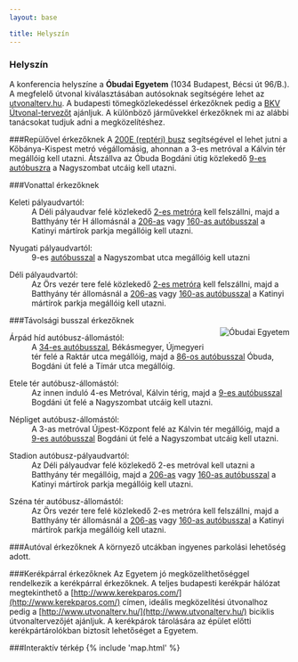```yaml
---
layout: base

title: Helyszín
---
```

### Helyszín
A konferencia helyszíne a <span class="vcard"><strong class="org fn n">Óbudai Egyetem</strong> (<span class="adr"><span class="postal-code">1034</span> <span class="locality">Budapest</span>, <span class="street-address">Bécsi út 96/B.</span></span>)</span>.
A megfelelő útvonal kiválasztásában autósoknak segítségére lehet az [utvonalterv.hu](http://www.utvonalterv.hu/).
A budapesti tömegközlekedéssel érkezőknek pedig a [BKV Útvonal-tervezőt](http://utazastervezo.bkv.hu/tervezo/) ajánljuk.
A különböző járművekkel érkezőknek mi az alábbi tanácsokat tudjuk adni a megközelítéshez.

###Repülővel érkezőknek
A [200E (reptéri) busz](http://www.bkk.hu/menetrendek/#200E) segítségével el lehet jutni a Kőbánya-Kispest metró végállomásig,
ahonnan a 3-es metróval a Kálvin tér megállóig kell utazni. Átszállva az Óbuda Bogdáni útig közlekedő [9-es autóbuszra](http://www.bkk.hu/menetrendek/#9) a Nagyszombat utcáig kell utazni.


###Vonattal érkezőknek
<dl>
    <dt>Keleti pályaudvartól:</dt>
    <dd>A Déli pályaudvar  felé közlekedő <a href="(http://www.bkk.hu/menetrendek/#M2)">2-es metróra</a> kell felszállni, majd a Batthyány tér H állomásnál a <a href="http://www.bkk.hu/menetrendek/#260">206-as</a> vagy <a href="http://www.bkk.hu/menetrendek/#160">160-as autóbusszal</a> a Katinyi mártírok parkja  megállóig kell utazni.</dd>
</dl>
<dl>
    <dt>Nyugati pályaudvartól:</dt>
    <dd> 9-es <a href="http://www.bkk.hu/menetrendek/#160"> autóbusszal</a> a Nagyszombat utca megállóig kell utazni</dd>
</dl>
<dl>
    <dt>Déli pályaudvartól:</dt>
    <dd>Az Örs vezér tere felé közlekedő <a href="http://www.bkk.hu/menetrendek/#M2">2-es metróra</a> kell felszállni, majd a Batthyány tér állomásnál a <a href="http://www.bkk.hu/menetrendek/#260">206-as</a> vagy <a href="http://www.bkk.hu/menetrendek/#160">160-as autóbusszal</a> a Katinyi mártírok parkja  megállóig kell utazni.</dd>
</dl>

<img alt="Óbudai Egyetem" style="float: right; margin: 1.5em 0 1.5em 1.5em;" src="{{site.root}}/assets/img/neumann-janos-informatikai-kar.jpg"></p>

###Távolsági busszal érkezőknek
<dl>
    <dt>Árpád híd autóbusz-állomástól:</dt>
    <dd>
        A <a href="http://www.bkk.hu/menetrendek/#34">34-es autóbusszal</a>, Békásmegyer, Újmegyeri tér felé a Raktár utca megállóig, majd a
        <a href="http://www.bkk.hu/menetrendek/#86">86-os autóbusszal</a> Óbuda, Bogdáni út felé a Tímár utca megállóig.
    </dd>
</dl>
<dl>
    <dt>Etele tér autóbusz-állomástól:</dt>
    <dd>
        Az innen induló 4-es Metróval, Kálvin térig, majd a <a href="http://www.bkk.hu/menetrendek/#260">9-es autóbusszal</a> Bogdáni út
        felé a Nagyszombat utcáig kell utazni.
    </dd>
</dl>
<dl>
    <dt>Népliget autóbusz-állomástól:</dt>
    <dd>
        A 3-as metróval Újpest-Központ felé az Kálvin tér megállóig, majd a <a href="http://www.bkk.hu/menetrendek/#9">9-es autóbusszal</a>
        Bogdáni út felé a Nagyszombat utcáig kell utazni.
    </dd>
</dl>
<dl>
    <dt>Stadion autóbusz-pályaudvartól:</dt>
    <dd>
        Az Déli pályaudvar felé közlekedő 2-es metróval kell utazni a Batthyány tér megállóig, majd a <a href="http://www.bkk.hu/menetrendek/#260">206-as</a>
        vagy <a href="http://www.bkk.hu/menetrendek/#160">160-as autóbusszal</a> a Katinyi mártírok parkja  megállóig kell utazni.
    </dd>
</dl>
<dl>
    <dt>Széna tér autóbusz-állomástól:</dt>
    <dd>
        Az Örs vezér tere felé közlekedő 2-es metróra kell felszállni, majd a Batthyány tér állomásnál a <a href="http://www.bkk.hu/menetrendek/#260">206-as</a>
        vagy <a href="http://www.bkk.hu/menetrendek/#160">160-as autóbusszal</a> a Katinyi mártírok parkja  megállóig kell utazni.
    </dd>
</dl>


###Autóval érkezőknek
A környező utcákban ingyenes parkolási lehetőség adott.


###Kerékpárral érkezőknek
Az Egyetem jó megközelíthetőséggel rendelkezik a kerékpárral érkezőknek. A teljes budapesti kerékpár hálózat megtekinthető a
[http://www.kerekparos.com/](http://www.kerekparos.com/) címen, ideális megközelítési útvonalhoz pedig a
[http://www.utvonalterv.hu/](http://www.utvonalterv.hu/) biciklis útvonaltervezőjét ajánljuk. A kerékpárok tárolására az épület előtti
kerékpártárolókban biztosít lehetőséget a Egyetem.


###Interaktív térkép
{% include 'map.html' %}
